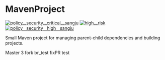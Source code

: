 # MavenProject
<!-- BADGES START -->

 <a href="https://lobsterapj.app.blackduck.com/api/projects/6b1fc478-d23c-437b-9f85-7698094a8125/versions/c3571698-576f-4bc0-a63c-b86cb6dbec6e/components?filter=policyRuleSeverity:BLOCKER&filter=policyRuleViolation:PR~e983b33a-2b81-4ef6-bb10-8e037bff972b" target="_blank"><img src="https://img.shields.io/badge/policy__security__critical__sangju-1-880808?labelColor=000" alt="policy__security__critical__sangju"></a> <a href="https://lobsterapj.app.blackduck.com/api/projects/6b1fc478-d23c-437b-9f85-7698094a8125/versions/c3571698-576f-4bc0-a63c-b86cb6dbec6e/components?filter=policyRuleSeverity:CRITICAL&filter=policyRuleViolation:PR~2ea876bb-c023-4c1b-9339-3d10b60b4307" target="_blank"><img src="https://img.shields.io/badge/high__risk-1-D2042D?labelColor=000" alt="high__risk"></a> <a href="https://lobsterapj.app.blackduck.com/api/projects/6b1fc478-d23c-437b-9f85-7698094a8125/versions/c3571698-576f-4bc0-a63c-b86cb6dbec6e/components?filter=policyRuleSeverity:CRITICAL&filter=policyRuleViolation:PR~f366f543-495e-4487-9f36-5442fe173377" target="_blank"><img src="https://img.shields.io/badge/policy__security__high__sangju-1-D2042D?labelColor=000" alt="policy__security__high__sangju"></a>
<!-- BADGES END -->


Small Maven project for managing parent-child dependencies and building projects.


Master 3
fork br_test
fixPR test
